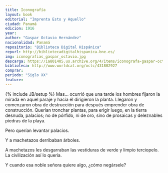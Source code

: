```yaml
---
title: Iconografía
layout: book
editorial: "Imprenta Esto y Aquello"
ciudad: Panamá
edicion: 1916
year: 
author: "Gaspar Octavio Hernández"
nacionalidad: Panamá
repositorio: "Biblioteca Digital Hispánica"
repurl: http://bibliotecadigitalhispanica.bne.es/
img: iconografias_gaspar_octavio.jpg
descarga: https://ia801405.us.archive.org/4/items/iconografa-gaspar-octavio-hernandez/Iconografa%20-%20Gaspar%20Octavio%20Hern%C3%A1ndez.pdf
biblioteca: http://www.worldcat.org/oclc/431802927
comprar: 
periodo: "Siglo XX"
feature: 
---
```

{% include JB/setup %}
Mas... ocurrió que una tarde los hombres fijaron la mirada en aquel paraje y hacia él dirigieron la planta. Llegaron y comenzaron obra de destrucción para después emprender obra de construcción. Querían tronchar plantas, para erigir luego, en la tierra desnuda, palacios; no de pórfido, ni de oro, sino de prosaicas y deleznables piedras de la playa. 
 
Pero querían levantar palacios. 
 
Y a machetazos derribaban árboles. 
 
A machetazos les desgarraban las vestiduras de verde y limpio terciopelo. La civilización así lo quería. 
 
Y cuando esa noble señora quiere algo, ¿cómo negársele?
